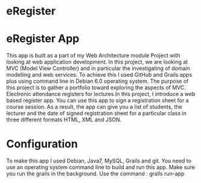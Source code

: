 eRegister
=========

eRegister App
=============
This app is built as a part of my Web Architecture module Project with looking at web application development.  In this project, we are looking at MVC (Model View Controller) and in particular the investigating of domain modelling and web services.
To achieve this I used GitHub and Grails apps plus using command line in Debian 6.0 operating system.
The purpose of this project is to gather a portfolio toward exploring the aspects of MVC.
Electronic attendance registers for lectures
In this project, I introduce a web based register app. You can use this app to sign a registration sheet for a course session. As a result, the app can give you a list of students, the lecturer and the date of signed registration sheet for a particular class in three different formats HTML, XML and JSON.

Configuration
=============
To make this app I used Debian, Java7, MySQL, Grails and git.
You need to use an operating system command line to build and run this app.
Make sure you run the grails in the background.
Use the command : grails run-app

